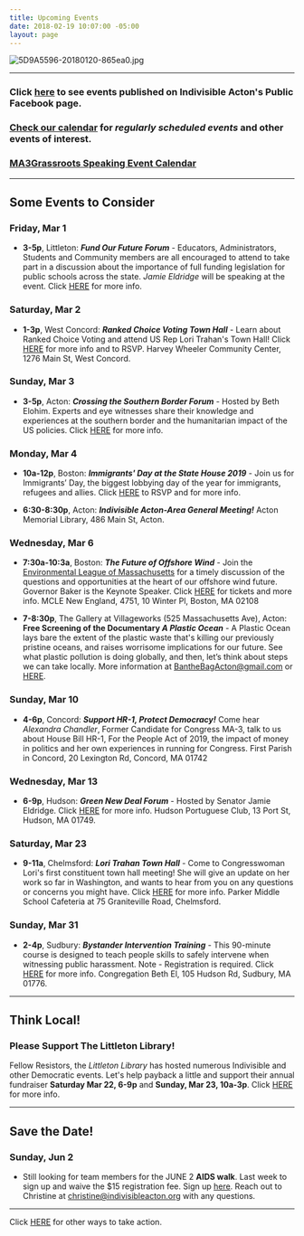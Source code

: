 ```yaml
---
title: Upcoming Events
date: 2018-02-19 10:07:00 -05:00
layout: page
---
```


![5D9A5596-20180120-865ea0.jpg](/uploads/5D9A5596-20180120-865ea0.jpg)

---

### Click [here](https://www.facebook.com/pg/IndivisibleActon/events/?ref=page_internal) to see events published on Indivisible Acton's Public Facebook page.

### [Check our calendar](http://www.indivisibleacton.org/calendar.html) for *regularly scheduled events* and other events of interest.

### [MA3Grassroots Speaking Event Calendar](https://www.ma3grassroots.com/event-calendar)

---

## Some Events to Consider

### Friday, Mar 1

* **3-5p**, Littleton: ***Fund Our Future Forum*** - Educators, Administrators, Students and Community members are all encouraged to attend to take part in a discussion about the importance of full funding legislation for public schools across the state. *Jamie Eldridge* will be speaking at the event. Click [HERE](https://massteacher.org/current-initiatives/fund-our-future/what-is-fund-our-future?link_id=51&can_id=9a7cc198611ac2a74f284fdda8e14f7e) for more info.

### Saturday, Mar 2

* **1-3p**, West Concord: ***Ranked Choice Voting Town Hall*** - Learn about Ranked Choice Voting and attend US Rep Lori Trahan's Town Hall!  Click [HERE](https://www.voterchoicema.org/rcv_town_hall_ma3) for more info and to RSVP. Harvey Wheeler Community Center, 1276 Main St, West Concord.

### Sunday, Mar 3

* **3-5p**, Acton: ***Crossing the Southern Border Forum*** - Hosted by Beth Elohim.  Experts and eye witnesses share their knowledge and experiences at the southern border and the humanitarian impact of the US policies.  Click [HERE](https://www.bethelohim.org/event/naaseh-border-forum.html?fbclid=IwAR3bK-dY8pV0ZegyuANCwzn625lwsWsF388KBO1IxyWDpu__q6bSgeJQ6GM) for more info.

### Monday, Mar 4

* **10a-12p**, Boston: ***Immigrants' Day at the State House 2019*** - Join us for Immigrants’ Day, the biggest lobbying day of the year for immigrants, refugees and allies. Click [HERE](https://www.eventbrite.com/e/immigrants-day-at-the-state-house-2019-tickets-54927627011?aff=efbevent&fbclid=IwAR1V8M8pJgwMU8v6wLXWKG6B58sEHZD2k_jmNGhcxuvz47RdEBeKs4-8pAI&link_id=52&can_id=9a7cc198611ac2a74f284fdda8e14f7e) to RSVP and for more info.

* **6:30-8:30p**, Acton: ***Indivisible Acton-Area General Meeting!***  Acton Memorial Library, 486 Main St, Acton.

### Wednesday, Mar 6

* **7:30a-10:3a**, Boston: ***The Future of Offshore Wind*** - Join the [Environmental League of Massachusetts](https://www.environmentalleague.org/) for a timely discussion of the questions and opportunities at the heart of our offshore wind future. Governor Baker is the Keynote Speaker. Click [HERE](https://www.eventbrite.com/e/the-future-of-offshore-wind-tickets-55874320597) for tickets and more info.  MCLE New England, 4751, 10 Winter Pl, Boston, MA 02108

* **7-8:30p**, The Gallery at Villageworks (525 Massachusetts Ave), Acton: **Free Screening of the Documentary *A Plastic Ocean*** - A Plastic Ocean lays bare the extent of the plastic waste that's killing our previously pristine oceans, and raises worrisome implications for our future. See what plastic pollution is doing globally, and then, let’s think about steps we can take locally. More information at BantheBagActon@gmail.com or [HERE](https://www.westactonvillageworks.com/events).

### Sunday, Mar 10

* **4-6p**, Concord: ***Support HR-1, Protect Democracy!***  Come hear *Alexandra Chandler*, Former Candidate for Congress MA-3, talk to us about House Bill HR-1, For the People Act of 2019, the impact of money in politics and her own experiences in running for Congress.  First Parish in Concord, 20 Lexington Rd, Concord, MA 01742

### Wednesday, Mar 13

* **6-9p**, Hudson: ***Green New Deal Forum*** - Hosted by Senator Jamie Eldridge.  Click [HERE](https://www.facebook.com/events/464767097393980/?notif_t=plan_user_invited&notif_id=1551804037984481) for more info.  Hudson Portuguese Club, 13 Port St, Hudson, MA  01749.

### Saturday, Mar 23

* **9-11a**, Chelmsford: ***Lori Trahan Town Hall*** - Come to Congresswoman Lori's first constituent town hall meeting! She will give an update on her work so far in Washington, and wants to hear from you on any questions or concerns you might have.  Click [HERE](https://www.facebook.com/events/1147531848759549/) for more info.  Parker Middle School Cafeteria at 75 Graniteville Road, Chelmsford.

### Sunday, Mar 31

* **2-4p**, Sudbury: ***Bystander Intervention Training*** - This 90-minute course is designed to teach people skills to safely intervene when witnessing public harassment.  Note - Registration is required.  Click [HERE](http://bethelsudbury.org/bystander-training/) for more info.  Congregation Beth El, 105 Hudson Rd, Sudbury, MA 01776.

---

## Think Local!

### Please Support The Littleton Library!

Fellow Resistors, the *Littleton Library* has hosted numerous Indivisible and other Democratic events.  Let's help payback a little and support their annual fundraiser **Saturday Mar 22, 6-9p** and **Sunday, Mar 23, 10a-3p**.  Click [HERE](https://www.littletonma.org/reuben-hoar-library/news/library-mini-golf-tickets-now-available) for more info.

---

## Save the Date!

### Sunday, Jun 2

* Still looking for team members for the JUNE 2 **AIDS walk**. Last week to sign up and waive the $15 registration fee. Sign up [here](https://u1584542.ct.sendgrid.net/mpss/c/JwE/ni0YAA/t.2p9/PM14XI-8RKWdFnI7JcP-Yw/h5/Vk58CdpjXfDev4xd8DLn5a4A180qbcUQ2TMObz0vy-2BAmq-2FHpfNxqR0YJsMg44xPyeJZpTD3p-2Bhcu68Fl3cWXGkynS62hub2SDOT-2FOrHciIqMkmQEXxe7ucF85HeIyLqzLZNImbkr0G-2Fym9uRH4Q6SSp70YwJsXkfyqUQBZSr23k0OHv7xd41vNI79E5ToZWaszCpSpUsNYVKEIa0m7hNPS-2FHh6kOi1RLEIUVvgBUbIYy01aG3CL-2FjtGM5XT-2Bsk2Q-2B9I1gf-2FVK8ukZ32ZRfEfqzk2-2Bjhu1rubmbNf1HwAmXsBJ34NKOsZshnJZNV-2BF9JVlyfqK4wWwiY2lLKIXF2yoY5HesEMLQpz3LfZYw5-2BPmXohHJOHwLvlXUbCpUqXzayu6ei2mP1iCipiOnL2nA4YDNsIXr-2BiGApye-2FPstZYisGu0eUWGq6ByOzWdXdgSTRhzKh5GHi5qA-2FW5teKYqtc2w-3D-3D). Reach out to Christine at [christine@indivisibleacton.org](mailto:christine@indivisibleacton.org) with any questions.

---

Click [HERE](http://www.indivisibleacton.org/take-action.html) for other ways to take action.